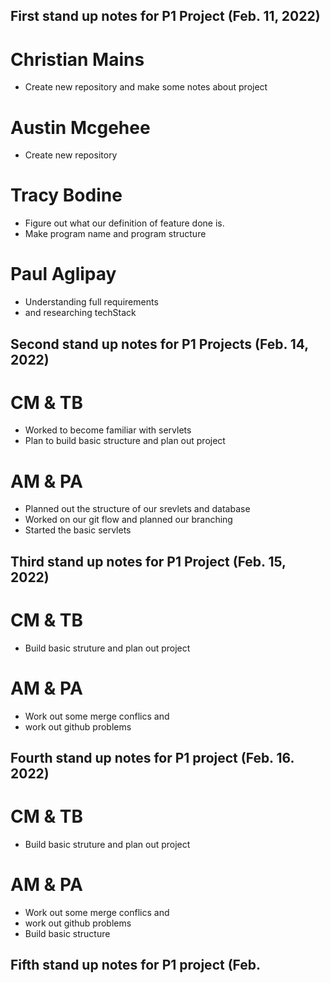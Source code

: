 ## First stand up notes for P1 Project (Feb. 11, 2022)

# Christian Mains

- Create new repository and make some notes about project

# Austin Mcgehee

- Create new repository

# Tracy Bodine

- Figure out what our definition of feature done is.
- Make program name and program structure

# Paul Aglipay

- Understanding full requirements
- and researching techStack

## Second stand up notes for P1 Projects (Feb. 14, 2022)

# CM & TB

- Worked to become familiar with servlets
- Plan to build basic structure and plan out project

# AM & PA

- Planned out the structure of our srevlets and database
- Worked on our git flow and planned our branching
- Started the basic servlets

## Third stand up notes for P1 Project (Feb. 15, 2022)

# CM & TB

- Build basic struture and plan out project

# AM & PA

- Work out some merge conflics and
- work out github problems

## Fourth stand up notes for P1 project (Feb. 16. 2022)

# CM & TB

- Build basic struture and plan out project

# AM & PA

- Work out some merge conflics and
- work out github problems
- Build basic structure

## Fifth stand up notes for P1 project (Feb. 



